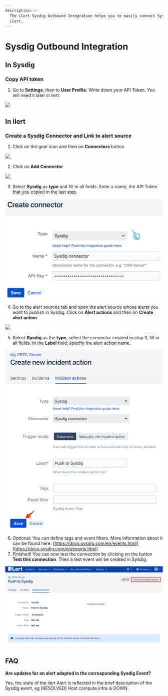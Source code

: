 ```yaml
---
description: >-
  The ilert Sysdig Outbound Integration helps you to easily connect Sysdig with
  ilert.
---
```


# Sysdig Outbound Integration

## In Sysdig <a href="#in-topdesk" id="in-topdesk"></a>

### Copy API token <a href="#create-api-user" id="create-api-user"></a>

1. Go to **Settings**, then to **User Profile.** Write down your API Token. You will need it later in ilert.

![](<../../.gitbook/assets/Profile\_-\_Settings\_-\_Sysdig (1).png>)

## In ilert <a href="#in-ilert" id="in-ilert"></a>

### Create a Sysdig Connector and Link to alert source <a href="#create-alarm-source" id="create-alarm-source"></a>

1. Click on the gear icon and then on **Connectors** button

![](<../../.gitbook/assets/go\_to\_connectors (5).png>)

2. Click on **Add Connector**

![](<../../.gitbook/assets/create\_connector\_button (3).png>)

3. Select **Sysdig** as **type** and fill in all fields. Enter a name, the API Token that you copied in the last step.

![](<../../.gitbook/assets/iLert (5).png>)

4. Go to the alert sources tab and open the alert source whose alerts you want to publish in Sysdig. Click on **Alert actions** and then on **Create alert action**.

![](<../../.gitbook/assets/new\_incident\_action (8).png>)

5. Select **Sysdig** as the **type**, select the connector created in step 3, fill in all fields. In the **Label** field, specify the alert action name.

![](<../../.gitbook/assets/iLert (67).png>)

6. Optional: You can define tags and event filters. More information about it can be found here: [https://docs.sysdig.com/en/events.html](https://docs.sysdig.com/en/events.html)
7. Finished! You can now test the connection by clicking on the button **Test this connection**. Then a test event will be created in Sysdig.

![](<../../.gitbook/assets/iLert (68).png>)

## FAQ <a href="#faq" id="faq"></a>

**Are updates for an alert adapted in the corresponding Sysdig Event?**

Yes, the state of the ilert Alert is reflected in the brief description of the Sysdig event, eg \[RESOLVED] Host compute.infra is DOWN.
